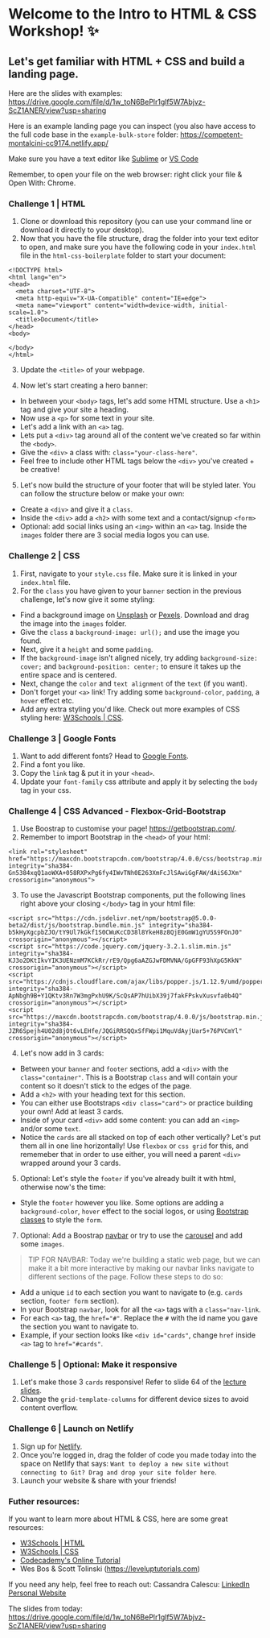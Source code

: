 # Welcome to the Intro to HTML & CSS Workshop! :sparkles:

## Let's get familiar with HTML + CSS and build a landing page.

Here are the slides with examples: https://drive.google.com/file/d/1w_toN6BePlr1glf5W7Abjvz-ScZ1ANER/view?usp=sharing

Here is an example landing page you can inspect (you also have access to the full code base in the `example-bulk-store` folder: https://competent-montalcini-cc9174.netlify.app/

Make sure you have a text editor like [Sublime](https://www.sublimetext.com/) or [VS Code](https://code.visualstudio.com/download)

Remember, to open your file on the web browser: right click your file & Open With: Chrome.

### Challenge 1 | HTML

1. Clone or download this repository (you can use your command line or download it directly to your desktop).
2. Now that you have the file structure, drag the folder into your text editor to open, and make sure you have the following code in your `index.html` file in the `html-css-boilerplate` folder to start your document:

```
<!DOCTYPE html>
<html lang="en">
<head>
  <meta charset="UTF-8">
  <meta http-equiv="X-UA-Compatible" content="IE=edge">
  <meta name="viewport" content="width=device-width, initial-scale=1.0">
  <title>Document</title>
</head>
<body>
  
</body>
</html>
```

3. Update the `<title>` of your webpage.

4. Now let's start creating a hero banner:

- In between your `<body>` tags, let's add some HTML structure. Use a `<h1>` tag and give your site a heading.
- Now use a `<p>` for some text in your site.
- Let's add a link with an `<a>` tag.
- Lets put a `<div>` tag around all of the content we've created so far within the `<body>`.
- Give the `<div>` a class with: `class="your-class-here"`.
- Feel free to include other HTML tags below the `<div>` you've created + be creative!

5. Let's now build the structure of your footer that will be styled later. You can follow the structure below or make your own:

- Create a `<div>` and give it a `class`.
- Inside the `<div>` add a `<h2>` with some text and a contact/signup `<form>`
- Optional: add social links using an `<img>` within an `<a>` tag. Inside the `images` folder there are 3 social media logos you can use.


### Challenge 2 | CSS
1. First, navigate to your `style.css` file. Make sure it is linked in your `index.html` file.
2. For the `class` you have given to your `banner` section in the previous challenge, let's now give it some styling:

- Find a background image on [Unsplash](https://unsplash.com/) or [Pexels](https://www.pexels.com/). Download and drag the image into the `images` folder.
- Give the `class` a `background-image: url();` and use the image you found. 
- Next, give it a `height` and some `padding`.
- If the `background-image` isn't aligned nicely, try adding `background-size: cover;` and `background-position: center;` to ensure it takes up the entire space and is centered.
- Next, change the `color` and `text alignment` of the `text` (if you want).
- Don't forget your `<a>` link! Try adding some `background-color`, `padding`, a `hover` effect etc.
- Add any extra styling you'd like. Check out more examples of CSS styling here: [W3Schools | CSS](https://www.w3schools.com/css/).

### Challenge 3 | Google Fonts
1. Want to add different fonts? Head to [Google Fonts](https://fonts.google.com/).
2. Find a font you like.
3. Copy the `link` tag & put it in your `<head>`.
4. Update your `font-family` css attribute and apply it by selecting the `body` tag in your css.

### Challenge 4 | CSS Advanced - Flexbox-Grid-Bootstrap
1. Use Boostrap to customise your page! https://getbootstrap.com/.
2. Remember to import Bootstrap in the `<head>` of your html:

```
<link rel="stylesheet" href="https://maxcdn.bootstrapcdn.com/bootstrap/4.0.0/css/bootstrap.min.css" integrity="sha384-Gn5384xqQ1aoWXA+058RXPxPg6fy4IWvTNh0E263XmFcJlSAwiGgFAW/dAiS6JXm" crossorigin="anonymous">
```

3. To use the Javascript Bootstrap components, put the following lines right above your closing `</body>` tag in your html file:

```
<script src="https://cdn.jsdelivr.net/npm/bootstrap@5.0.0-beta2/dist/js/bootstrap.bundle.min.js" integrity="sha384-b5kHyXgcpbZJO/tY9Ul7kGkf1S0CWuKcCD38l8YkeH8z8QjE0GmW1gYU5S9FOnJ0" crossorigin="anonymous"></script>
<script src="https://code.jquery.com/jquery-3.2.1.slim.min.js" integrity="sha384-KJ3o2DKtIkvYIK3UENzmM7KCkRr/rE9/Qpg6aAZGJwFDMVNA/GpGFF93hXpG5KkN" crossorigin="anonymous"></script>
<script src="https://cdnjs.cloudflare.com/ajax/libs/popper.js/1.12.9/umd/popper.min.js" integrity="sha384-ApNbgh9B+Y1QKtv3Rn7W3mgPxhU9K/ScQsAP7hUibX39j7fakFPskvXusvfa0b4Q" crossorigin="anonymous"></script>
<script src="https://maxcdn.bootstrapcdn.com/bootstrap/4.0.0/js/bootstrap.min.js" integrity="sha384-JZR6Spejh4U02d8jOt6vLEHfe/JQGiRRSQQxSfFWpi1MquVdAyjUar5+76PVCmYl" crossorigin="anonymous"></script>
```

4. Let's now add in 3 cards:

- Between your `banner` and `footer` sections, add a `<div>` with the `class="container"`. This is a Bootstrap `class` and will contain your content so it doesn't stick to the edges of the page.
- Add a `<h2>` with your heading text for this section.
- You can either use Bootstraps `<div class="card">` or practice building your own! Add at least 3 cards.
- Inside of your card `<div>` add some content: you can add an `<img>` and/or some `text`.
- Notice the `cards` are all stacked on top of each other vertically? Let's put them all in one line horizontally! Use `flexbox` or `css grid` for this, and rememeber that in order to use either, you will need a parent `<div>` wrapped around your 3 cards.

5. Optional: Let's style the `footer` if you've already built it with html, otherwise now's the time:

- Style the `footer` however you like. Some options are adding a `background-color`, `hover` effect to the social logos, or using [Bootstrap classes](https://getbootstrap.com/docs/4.0/components/forms/#form-groups) to style the `form`.

7. Optional: Add a Boostrap [navbar](https://getbootstrap.com/docs/5.0/components/navbar/) or try to use the [carousel](https://getbootstrap.com/docs/5.0/components/carousel/) and add some `images`.

> TIP FOR NAVBAR: Today we're building a static web page, but we can make it a bit more interactive by making our navbar links navigate to different sections of the page. Follow these steps to do so:

- Add a unique `id` to each section you want to navigate to (e.g. `cards` section, `footer form` section).
- In your Bootstrap `navbar`, look for all the `<a>` tags with a `class="nav-link`.
- For each `<a>` tag, the `href="#"`. Replace the `#` with the id name you gave the section you want to navigate to.
- Example, if your section looks like `<div id="cards"`, change `href` inside `<a>` tag to `href="#cards"`.
 
### Challenge 5 | Optional: Make it responsive
1. Let's make those 3 `cards` responsive! Refer to slide 64 of the [lecture slides](https://drive.google.com/file/d/1w_toN6BePlr1glf5W7Abjvz-ScZ1ANER/view?usp=sharing).
2. Change the `grid-template-columns` for different device sizes to avoid content overflow.

### Challenge 6 | Launch on Netlify
1. Sign up for [Netlify](https://www.netlify.com/).
2. Once you're logged in, drag the folder of code you made today into the space on Netlify that says: `Want to deploy a new site without connecting to Git? Drag and drop your site folder here`.
3. Launch your website & share with your friends!

### Futher resources:
If you want to learn more about HTML & CSS, here are some great resources:

- [W3Schools | HTML](https://www.w3schools.com/tags/tag_img.asp)
- [W3Schools | CSS](https://www.w3schools.com/css/)
- [Codecademy's Online Tutorial](https://www.codecademy.com/catalog/language/html-css)
- Wes Bos & Scott Tolinski (https://leveluptutorials.com)

If you need any help, feel free to reach out:
Cassandra Calescu: [LinkedIn Personal Website](https://www.linkedin.com/in/cassandra-calescu/)

The slides from today: https://drive.google.com/file/d/1w_toN6BePlr1glf5W7Abjvz-ScZ1ANER/view?usp=sharing
